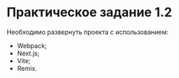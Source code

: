# Практическое задание 1.2

Необходимо развернуть проекта с использованием:
- Webpack;
- Next.js;
- Vite;
- Remix.